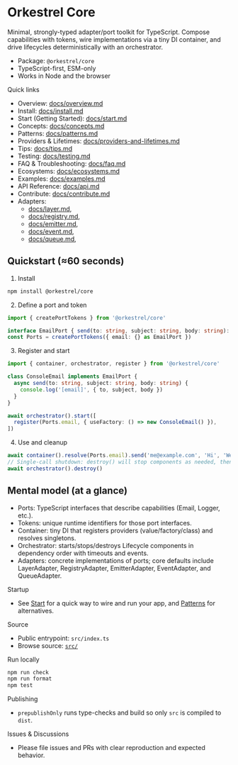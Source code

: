 # Orkestrel Core

Minimal, strongly-typed adapter/port toolkit for TypeScript. Compose capabilities with tokens, wire implementations via a tiny DI container, and drive lifecycles deterministically with an orchestrator.

- Package: `@orkestrel/core`
- TypeScript-first, ESM-only
- Works in Node and the browser

Quick links
- Overview: [docs/overview.md](docs/overview.md)
- Install: [docs/install.md](docs/install.md)
- Start (Getting Started): [docs/start.md](docs/start.md)
- Concepts: [docs/concepts.md](docs/concepts.md)
- Patterns: [docs/patterns.md](docs/patterns.md)
- Providers & Lifetimes: [docs/providers-and-lifetimes.md](docs/providers-and-lifetimes.md)
- Tips: [docs/tips.md](docs/tips.md)
- Testing: [docs/testing.md](docs/testing.md)
- FAQ & Troubleshooting: [docs/faq.md](docs/faq.md)
- Ecosystems: [docs/ecosystems.md](docs/ecosystems.md)
- Examples: [docs/examples.md](docs/examples.md)
- API Reference: [docs/api.md](docs/api.md)
- Contribute: [docs/contribute.md](docs/contribute.md)
- Adapters:
  - [docs/layer.md](docs/adapters/layer.md),
  - [docs/registry.md](docs/adapters/registry.md),
  - [docs/emitter.md](docs/adapters/emitter.md), 
  - [docs/event.md](docs/adapters/event.md), 
  - [docs/queue.md](docs/adapters/queue.md),

## Quickstart (≈60 seconds)

1) Install
```sh
npm install @orkestrel/core
```

2) Define a port and token
```ts
import { createPortTokens } from '@orkestrel/core'

interface EmailPort { send(to: string, subject: string, body: string): Promise<void> }
const Ports = createPortTokens({ email: {} as EmailPort })
```

3) Register and start
```ts
import { container, orchestrator, register } from '@orkestrel/core'

class ConsoleEmail implements EmailPort {
  async send(to: string, subject: string, body: string) {
    console.log('[email]', { to, subject, body })
  }
}

await orchestrator().start([
  register(Ports.email, { useFactory: () => new ConsoleEmail() }),
])
```

4) Use and cleanup
```ts
await container().resolve(Ports.email).send('me@example.com', 'Hi', 'Welcome!')
// Single-call shutdown: destroy() will stop components as needed, then destroy
await orchestrator().destroy()
```

## Mental model (at a glance)
- Ports: TypeScript interfaces that describe capabilities (Email, Logger, etc.).
- Tokens: unique runtime identifiers for those port interfaces.
- Container: tiny DI that registers providers (value/factory/class) and resolves singletons.
- Orchestrator: starts/stops/destroys Lifecycle components in dependency order with timeouts and events.
- Adapters: concrete implementations of ports; core defaults include LayerAdapter, RegistryAdapter, EmitterAdapter, EventAdapter, and QueueAdapter.

Startup
- See [Start](docs/start.md) for a quick way to wire and run your app, and [Patterns](docs/patterns.md) for alternatives.

Source
- Public entrypoint: `src/index.ts`
- Browse source: [`src/`](src)

Run locally
```sh
npm run check
npm run format
npm test
```

Publishing
- `prepublishOnly` runs type-checks and build so only `src` is compiled to `dist`.

Issues & Discussions
- Please file issues and PRs with clear reproduction and expected behavior.
